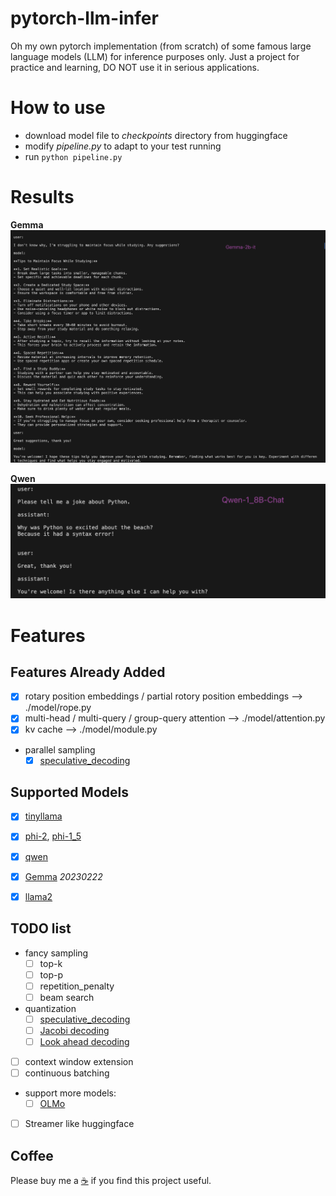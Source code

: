 # pytorch-llm-infer

Oh my own pytorch implementation (from scratch) of some famous large language models (LLM) for inference purposes only. Just a project for practice and learning, DO NOT use it in serious applications.

# How to use

- download model file to *checkpoints* directory from huggingface
- modify *pipeline.py* to adapt to your test running
- run `python pipeline.py`

# Results

**Gemma**
![](./imgs/gemma-2b-it.png)

**Qwen**
![](./imgs/qwen-1_8b-chat.png)

# Features

##  Features Already Added

- [x] rotary position embeddings / partial rotory position embeddings --> ./model/rope.py
- [x] multi-head / multi-query / group-query attention --> ./model/attention.py
- [x] kv cache --> ./model/module.py
- parallel sampling
    - [x] [speculative_decoding](https://github.com/jzhang38/TinyLlama/blob/main/speculative_decoding/instruct_hf_assisted_decoding.py)

## Supported Models

- [x] [tinyllama](https://huggingface.co/TinyLlama/TinyLlama-1.1B-Chat-v1.0)
- [x] [phi-2](https://huggingface.co/microsoft/phi-2), [phi-1_5](https://huggingface.co/microsoft/phi-1_5)
- [x] [qwen](https://huggingface.co/Qwen)
- [x] [Gemma](https://huggingface.co/google/gemma-2b-it) *20230222*
- [x] [llama2](https://huggingface.co/meta-llama)


## TODO list

- fancy sampling
    - [ ] top-k
    - [ ] top-p
    - [ ] repetition_penalty
    - [ ] beam search
- quantization
    - [ ] [speculative_decoding](https://github.com/jzhang38/TinyLlama/blob/main/speculative_decoding/instruct_hf_assisted_decoding.py)
    - [ ] [Jacobi decoding]()
    - [ ] [Look ahead decoding]()
- [ ] context window extension 
- [ ] continuous batching
- support more models: 
    - [ ] [OLMo](https://huggingface.co/allenai/OLMo-1B)
- [ ] Streamer like huggingface

## Coffee

Please buy me a [:coffee:](https://ko-fi.com/excitingme) if you find this project useful. 
